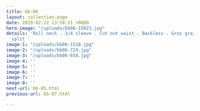 ```yaml
---
title: bb:06
layout: collection-page
date: 2019-02-22 13:58:21 +0000
hero-image: "/uploads/bb06-15021.jpg"
details: 'Roll neck . 3/4 sleeve . Cut out waist . Backless . Gros grain trim . Side
  split '
image-1: "/uploads/bb06-1518.jpg"
image-2: "/uploads/bb06-724.jpg"
image-3: "/uploads/bb06-658.jpg"
image-4: ''
image-5: ''
image-6: ''
image-7: ''
image-8: ''
next-url: bb-05.html
previous-url: bb-07.html

---
```

